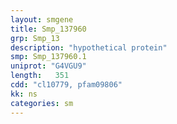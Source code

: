 ```yaml
---
layout: smgene
title: Smp_137960
grp: Smp_13
description: "hypothetical protein"
smp: Smp_137960.1
uniprot: "G4VGU9"
length:   351
cdd: "cl10779, pfam09806"
kk: ns
categories: sm
---
```

